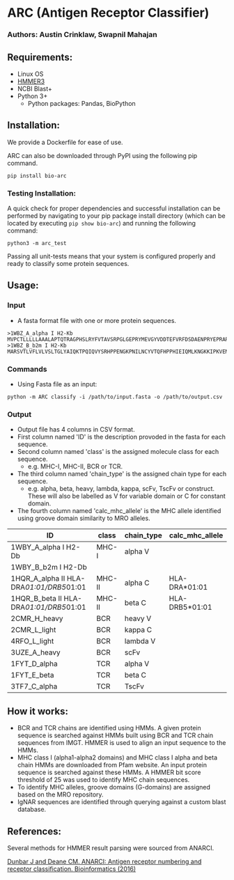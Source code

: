 # ARC (Antigen Receptor Classifier)
### Authors: Austin Crinklaw, Swapnil Mahajan

## Requirements:
- Linux OS
- [HMMER3](http://hmmer.org/)
- NCBI Blast+
- Python 3+
  - Python packages: Pandas, BioPython

## Installation:
We provide a Dockerfile for ease of use.

ARC can also be downloaded through PyPI using the following pip command.
```shell
pip install bio-arc
```

### Testing Installation:
A quick check for proper dependencies and successful installation can be performed by navigating to your pip package install directory (which can be located by executing ```pip show bio-arc```) and running the following command:
```shell
python3 -m arc_test
```
Passing all unit-tests means that your system is configured properly and ready to classify some protein sequences.

## Usage:
### Input  
-  A fasta format file with one or more protein sequences.  
  ```
  >1WBZ_A_alpha I H2-Kb
MVPCTLLLLLAAALAPTQTRAGPHSLRYFVTAVSRPGLGEPRYMEVGYVDDTEFVRFDSDAENPRYEPRARWMEQEGPEYWERETQKAKGNEQSFRVDLRTLLGYYNQSKGGSHTIQVISGCEVGSDGRLLRGYQQYAYDGCDYIALNEDLKTWTAADMAALITKHKWEQAGEAERLRAYLEGTCVEWLRRYLKNGNATLLRTDSPKAHVTHHSRPEDKVTLRCWALGFYPADITLTWQLNGEELIQDMELVETRPAGDGTFQKWASVVVPLGKEQYYTCHVYHQGLPEPLTLRWEPPPSTVSNMATVAVLVVLGAAIVTGAVVAFVMKMRRRNTGGKGGDYALAPGSQTSDLSLPDCKVMVHDPHSLA
>1WBZ_B_b2m I H2-Kb
MARSVTLVFLVLVSLTGLYAIQKTPQIQVYSRHPPENGKPNILNCYVTQFHPPHIEIQMLKNGKKIPKVEMSDMSFSKDWSFYILAHTEFTPTETDTYACRVKHASMAEPKTVYWDRDM
  ```

  

### Commands
-  Using Fasta file as an input:
```shell
python -m ARC classify -i /path/to/input.fasta -o /path/to/output.csv
```
### Output  
-  Output file has 4 columns in CSV format. 
-  First column named 'ID' is the description provoded in the fasta for each sequence.  
-  Second column named 'class' is the assigned molecule class for each sequence.
   -  e.g. MHC-I, MHC-II, BCR or TCR.  
-  The third column named 'chain_type' is the assigned chain type for each sequence.
   -  e.g. alpha, beta, heavy, lambda, kappa, scFv, TscFv or construct. These will also be labelled as V for variable domain or C for constant domain.
-  The fourth column named 'calc_mhc_allele' is the MHC allele identified using groove domain similarity to MRO alleles.

| ID	                                  | class  | chain_type | calc_mhc_allele|
|---------------------------------------- |------- |----------- |---------------|
| 1WBY_A_alpha I H2-Db                    |	MHC-I  | alpha V     | |
| 1WBY_B_b2m I H2-Db	                  |	       |            | |
| 1HQR_A_alpha II HLA-DRA*01:01/DRB5*01:01|	MHC-II | alpha C     | HLA-DRA*01:01 |
| 1HQR_B_beta II HLA-DRA*01:01/DRB5*01:01 |	MHC-II | beta C     | HLA-DRB5*01:01 |
| 2CMR_H_heavy                            |	BCR	   | heavy V      | |
| 2CMR_L_light                            |	BCR	   | kappa C     | |
| 4RFO_L_light                            |	BCR	   | lambda V    | |
| 3UZE_A_heavy                            |	BCR	   | scFv       | |
| 1FYT_D_alpha                            |	TCR	   | alpha V     | |
| 1FYT_E_beta                             | TCR	   | beta C      | |
| 3TF7_C_alpha                            |	TCR    | TscFv      | |

## How it works:
- BCR and TCR chains are identified using HMMs. A given protein sequence is searched against HMMs built using BCR and TCR chain sequences from IMGT. HMMER is used to align an input sequence to the HMMs.
- MHC class I (alpha1-alpha2 domains) and MHC class I alpha and beta chain HMMs are downloaded from Pfam website. An input protein sequence is searched against these HMMs. A HMMER bit score threshold of 25 was used to identify MHC chain sequences.
- To identify MHC alleles, groove domains (G-domains) are assigned based on the MRO repository. 
- IgNAR sequences are identified through querying against a custom blast database.

## References:
Several methods for HMMER result parsing were sourced from ANARCI.

[Dunbar J and Deane CM. ANARCI: Antigen receptor numbering and receptor classification. Bioinformatics (2016)](https://academic.oup.com/bioinformatics/article/32/2/298/1743894)
